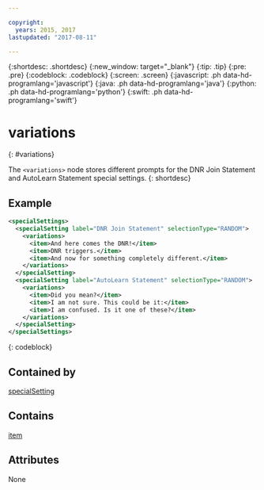 ```yaml
---

copyright:
  years: 2015, 2017
lastupdated: "2017-08-11"

---
```


{:shortdesc: .shortdesc}
{:new_window: target="_blank"}
{:tip: .tip}
{:pre: .pre}
{:codeblock: .codeblock}
{:screen: .screen}
{:javascript: .ph data-hd-programlang='javascript'}
{:java: .ph data-hd-programlang='java'}
{:python: .ph data-hd-programlang='python'}
{:swift: .ph data-hd-programlang='swift'}

# variations
{: #variations}

The `<variations>` node stores different prompts for the DNR Join Statement and AutoLearn Statement special settings.
{: shortdesc}

## Example

```xml
<specialSettings>
  <specialSetting label="DNR Join Statement" selectionType="RANDOM">
    <variations>
      <item>And here comes the DNR!</item>
      <item>DNR triggers.</item>
      <item>And now for something completely different.</item>
    </variations>
  </specialSetting>
  <specialSetting label="AutoLearn Statement" selectionType="RANDOM">
    <variations>
      <item>Did you mean?</item>
      <item>I am not sure. This could be it:</item>
      <item>I am confused. Is it one of these?</item>
    </variations>
  </specialSetting>
</specialSettings>
```
{: codeblock}

## Contained by

[specialSetting](/docs/services/dialog/specialSetting.html)

## Contains

[item](/docs/services/dialog/item.html)

## Attributes

None

